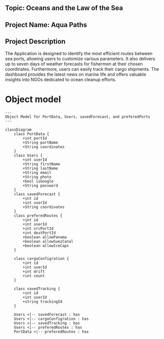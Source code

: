 
Topic: Oceans and the Law of the Sea
--------------------------------------

Project Name: Aqua Paths
-------------------------



Project Description 
-------------------

The Application is designed to identify the most efficient routes between sea ports, allowing users to customize various parameters. It also delivers up to seven days of weather forecasts for fishermen at their chosen coordinates. Furthermore, users can easily track their cargo shipments. The dashboard provides the latest news on marine life and offers valuable insights into NGOs dedicated to ocean cleanup efforts.


# Object model


```mermaid
---
Object Model for PortData, Users, savedForecast, and preferedPorts
---

classDiagram
    class PortData {
        +int portId
        +String portName
        +String coordinates
    }
    class Users {
        +int userId
        +String firstName
        +String lastName
        +String email
        +String photo
        +bool isGoogle
        +String password
    }
    class savedForecast {
        +int id
        +int userId
        +String coordinates
    }
    class preferedRoutes {
        +int id
        +int userId
        +int srcPortId
        +int destPortId
        +boolean allowPanama
        +boolean allowSuezCanal
        +boolean allowIceCaps
    }

    class cargoConfigration {
        +int id
        +int userId
        +int drift
        +int count
    }

    class savedTracking {
        +int id
        +int userId
        +string trackingId
    }

    Users <|-- savedForecast : has
    Users <|-- cargoConfigration : has
    Users <|-- savedTracking : has
    Users <|-- preferedRoutes : has
    PortData <|-- preferedRoutes : has

```
